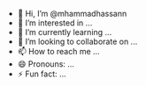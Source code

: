 - 👋 Hi, I’m @mhammadhassann
- 👀 I’m interested in ...
- 🌱 I’m currently learning ...
- 💞️ I’m looking to collaborate on ...
- 📫 How to reach me ...
- 😄 Pronouns: ...
- ⚡ Fun fact: ...

<!---
mhammadhassann/mhammadhassann is a ✨ special ✨ repository because its `README.md` (this file) appears on your GitHub profile.
You can click the Preview link to take a look at your changes.
--->
